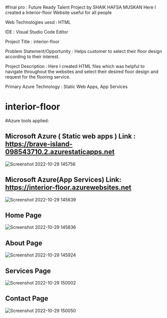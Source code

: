 #final pro : Future Ready Talent Project by SHAIK HAFSA MUSKAN
  Here I created a Interior-floor Website useful for all people
 
Web Technologies uesd : HTML

IDE : Visual Studio Code Editor

Project Title : interior-floor

Problem Statement/Opportunity : Helps customer to select their floor design according to their interest.

Project Description : Here I created HTML files which was helpful to navigate throughout the websites and select their desired floor design and request for the flooring service.

Primary Azure Technology : Static Web Apps, App Services
# interior-floor

#Azure tools applied:
## Microsoft Azure ( Static web apps ) Link : https://brave-island-098543710.2.azurestaticapps.net
![Screenshot 2022-10-29 145756](https://user-images.githubusercontent.com/116863515/198824223-9d29f2d5-e010-4408-ac0d-29cb4462ef4d.png)


## Microsoft Azure(App Services) Link: https://interior-floor.azurewebsites.net
![Screenshot 2022-10-29 145639](https://user-images.githubusercontent.com/116863515/198824188-c3ff084b-be2a-462a-ba9f-40687651381e.png)

## Home Page
![Screenshot 2022-10-29 145836](https://user-images.githubusercontent.com/116863515/198824252-5b58b304-768c-4cfa-bb77-d1d971f9c2c0.png)

## About Page
![Screenshot 2022-10-29 145924](https://user-images.githubusercontent.com/116863515/198824272-db0cb115-cb26-4725-b44a-a0bc3b0edabe.png)

## Services Page
![Screenshot 2022-10-29 150002](https://user-images.githubusercontent.com/116863515/198824306-d83edee0-33b3-4f57-8aec-9af165d26c1f.png)

## Contact Page
![Screenshot 2022-10-29 150050](https://user-images.githubusercontent.com/116863515/198824330-f8396f58-6682-4c44-9ebd-73cc86b29aac.png)

